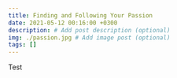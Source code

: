 ```yaml
---
title: Finding and Following Your Passion
date: 2021-05-12 00:16:00 +0300
description: # Add post description (optional)
img: ./passion.jpg # Add image post (optional)
tags: []
---
```


Test

